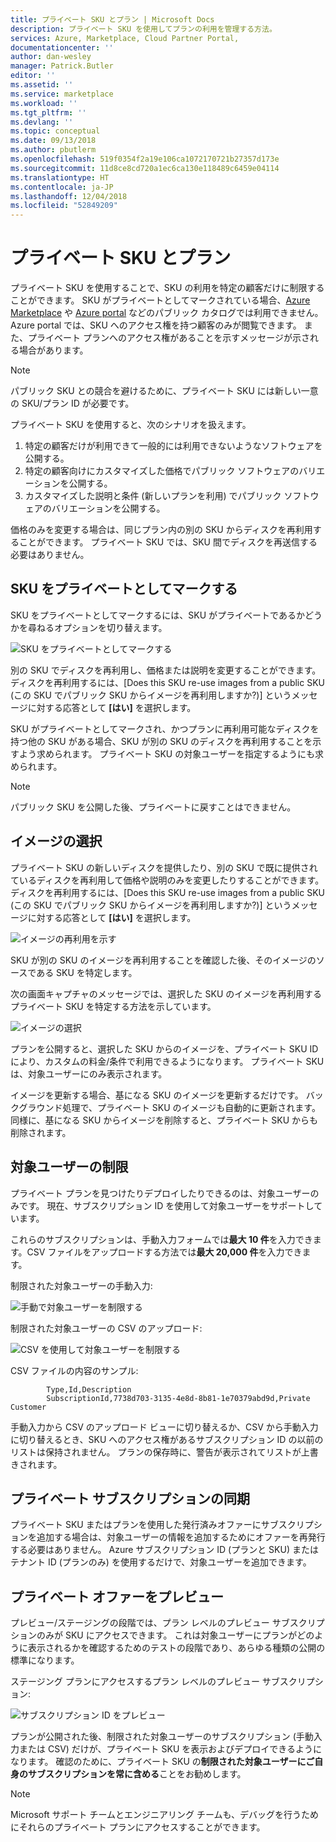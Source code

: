 ```yaml
---
title: プライベート SKU とプラン | Microsoft Docs
description: プライベート SKU を使用してプランの利用を管理する方法。
services: Azure, Marketplace, Cloud Partner Portal,
documentationcenter: ''
author: dan-wesley
manager: Patrick.Butler
editor: ''
ms.assetid: ''
ms.service: marketplace
ms.workload: ''
ms.tgt_pltfrm: ''
ms.devlang: ''
ms.topic: conceptual
ms.date: 09/13/2018
ms.author: pbutlerm
ms.openlocfilehash: 519f0354f2a19e106ca1072170721b27357d173e
ms.sourcegitcommit: 11d8ce8cd720a1ec6ca130e118489c6459e04114
ms.translationtype: HT
ms.contentlocale: ja-JP
ms.lasthandoff: 12/04/2018
ms.locfileid: "52849209"
---
```

<a name="private-skus-and-plans"></a>プライベート SKU とプラン
============

プライベート SKU を使用することで、SKU の利用を特定の顧客だけに制限することができます。 SKU がプライベートとしてマークされている場合、[Azure Marketplace](https://azuremarketplace.microsoft.com) や [Azure portal](http://portal.azure.com) などのパブリック カタログでは利用できません。 Azure portal では、SKU へのアクセス権を持つ顧客のみが閲覧できます。 また、プライベート プランへのアクセス権があることを示すメッセージが示される場合があります。

>[!NOTE]
>パブリック SKU との競合を避けるために、プライベート SKU には新しい一意の SKU/プラン ID が必要です。

プライベート SKU を使用すると、次のシナリオを扱えます。

1.  特定の顧客だけが利用できて一般的には利用できないようなソフトウェアを公開する。
2.  特定の顧客向けにカスタマイズした価格でパブリック ソフトウェアのバリエーションを公開する。
3.  カスタマイズした説明と条件 (新しいプランを利用) でパブリック ソフトウェアのバリエーションを公開する。

価格のみを変更する場合は、同じプラン内の別の SKU からディスクを再利用することができます。 プライベート SKU では、SKU 間でディスクを再送信する必要はありません。

<a name="mark-a-sku-private"></a>SKU をプライベートとしてマークする
---------------------

SKU をプライベートとしてマークするには、SKU がプライベートであるかどうかを尋ねるオプションを切り替えます。

![SKU をプライベートとしてマークする](./media/cloud-partner-portal-publish-virtual-machine/markingskuprivate.png)

別の SKU でディスクを再利用し、価格または説明を変更することができます。 ディスクを再利用するには、[Does this SKU re-use images from a public SKU (この SKU でパブリック SKU からイメージを再利用しますか?)] というメッセージに対する応答として **[はい]** を選択します。

SKU がプライベートとしてマークされ、かつプランに再利用可能なディスクを持つ他の SKU がある場合、SKU が別の SKU のディスクを再利用することを示すよう求められます。 プライベート SKU の対象ユーザーを指定するようにも求められます。

>[!NOTE]
>パブリック SKU を公開した後、プライベートに戻すことはできません。

<a name="select-an-image"></a>イメージの選択
------------------

プライベート SKU の新しいディスクを提供したり、別の SKU で既に提供されているディスクを再利用して価格や説明のみを変更したりすることができます。 ディスクを再利用するには、[Does this SKU re-use images from a public SKU (この SKU でパブリック SKU からイメージを再利用しますか?)] というメッセージに対する応答として **[はい]** を選択します。

![イメージの再利用を示す](./media/cloud-partner-portal-publish-virtual-machine/selectimage1.png)

SKU が別の SKU のイメージを再利用することを確認した後、そのイメージのソースである SKU を特定します。

次の画面キャプチャのメッセージでは、選択した SKU のイメージを再利用するプライベート SKU を特定する方法を示しています。

![イメージの選択](./media/cloud-partner-portal-publish-virtual-machine/selectimage2.png)

プランを公開すると、選択した SKU からのイメージを、プライベート SKU ID により、カスタムの料金/条件で利用できるようになります。 プライベート SKU は、対象ユーザーにのみ表示されます。

イメージを更新する場合、基になる SKU のイメージを更新するだけです。 バックグラウンド処理で、プライベート SKU のイメージも自動的に更新されます。 同様に、基になる SKU からイメージを削除すると、プライベート SKU からも削除されます。

<a name="restricting-the-audience"></a>対象ユーザーの制限
------------------------

プライベート プランを見つけたりデプロイしたりできるのは、対象ユーザーのみです。
現在、サブスクリプション ID を使用して対象ユーザーをサポートしています。

これらのサブスクリプションは、手動入力フォームでは**最大 10 件**を入力できます。CSV ファイルをアップロードする方法では**最大 20,000 件**を入力できます。

制限された対象ユーザーの手動入力:

![手動で対象ユーザーを制限する](./media/cloud-partner-portal-publish-virtual-machine/restrictaudience1.png)

制限された対象ユーザーの CSV のアップロード:

![CSV を使用して対象ユーザーを制限する](./media/cloud-partner-portal-publish-virtual-machine/restrictaudience2.png)

CSV ファイルの内容のサンプル:

            Type,Id,Description
            SubscriptionId,7738d703-3135-4e8d-8b81-1e70379abd9d,Private Customer

手動入力から CSV のアップロード ビューに切り替えるか、CSV から手動入力に切り替えるとき、SKU へのアクセス権があるサブスクリプション ID の以前のリストは保持されません。 プランの保存時に、警告が表示されてリストが上書きされます。

<a name="sync-private-subscriptions"></a>プライベート サブスクリプションの同期
-------------------------

プライベート SKU またはプランを使用した発行済みオファーにサブスクリプションを追加する場合は、対象ユーザーの情報を追加するためにオファーを再発行する必要はありません。 Azure サブスクリプション ID (プランと SKU) またはテナント ID (プランのみ) を使用するだけで、対象ユーザーを追加できます。

<a name="previewing-private-offers"></a>プライベート オファーをプレビュー
-------------------------

プレビュー/ステージングの段階では、プラン レベルのプレビュー サブスクリプションのみが SKU にアクセスできます。 これは対象ユーザーにプランがどのように表示されるかを確認するためのテストの段階であり、あらゆる種類の公開の標準になります。

ステージング プランにアクセスするプラン レベルのプレビュー サブスクリプション:

![サブスクリプション ID をプレビュー](./media/cloud-partner-portal-publish-virtual-machine/previewoffer1.png)

プランが公開された後、制限された対象ユーザーのサブスクリプション (手動入力または CSV) だけが、プライベート SKU を表示およびデプロイできるようになります。 確認のために、プライベート SKU の**制限された対象ユーザーにご自身のサブスクリプションを常に含める**ことをお勧めします。

>[!NOTE]
>Microsoft サポート チームとエンジニアリング チームも、デバッグを行うためにそれらのプライベート プランにアクセスすることができます。
